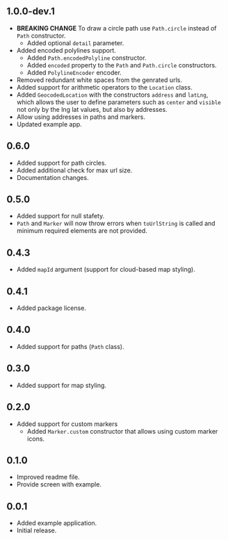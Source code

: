 ## 1.0.0-dev.1

- **BREAKING CHANGE** To draw a circle path use `Path.circle` instead of `Path` constructor.
  - Added optional `detail` parameter.
- Added encoded polylines support.
  - Added `Path.encodedPolyline` constructor.
  - Added `encoded` property to the `Path` and `Path.circle` constructors.
  - Added `PolylineEncoder` encoder.
- Removed redundant white spaces from the genrated urls.
- Added support for arithmetic operators to the `Location` class.
- Added `GeocodedLocation` with the constructors `address` and `latLng`, which allows the user to define parameters such as `center` and `visible` not only by the lng lat values, but also by addresses.
- Allow using addresses in paths and markers.
- Updated example app.

## 0.6.0

- Added support for path circles.
- Added additional check for max url size.
- Documentation changes.

## 0.5.0

- Added support for null stafety.
- `Path` and `Marker` will now throw errors when `toUrlString` is called and minimum required elements are not provided.

## 0.4.3

- Added `mapId` argument (support for cloud-based map styling).

## 0.4.1

- Added package license.

## 0.4.0

- Added support for paths (`Path` class).

## 0.3.0

- Added support for map styling.

## 0.2.0

- Added support for custom markers
  - Added `Marker.custom` constructor that allows using custom marker icons.

## 0.1.0

- Improved readme file.
- Provide screen with example.

## 0.0.1

- Added example application.
- Initial release.
